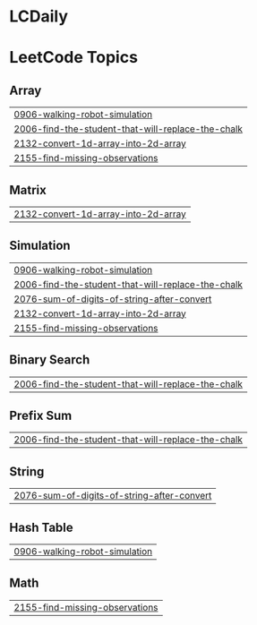 # LCDaily
<!---LeetCode Topics Start-->
# LeetCode Topics
## Array
|  |
| ------- |
| [0906-walking-robot-simulation](https://github.com/nishkarshpal/LCDaily/tree/master/0906-walking-robot-simulation) |
| [2006-find-the-student-that-will-replace-the-chalk](https://github.com/nishkarshpal/LCDaily/tree/master/2006-find-the-student-that-will-replace-the-chalk) |
| [2132-convert-1d-array-into-2d-array](https://github.com/nishkarshpal/LCDaily/tree/master/2132-convert-1d-array-into-2d-array) |
| [2155-find-missing-observations](https://github.com/nishkarshpal/LCDaily/tree/master/2155-find-missing-observations) |
## Matrix
|  |
| ------- |
| [2132-convert-1d-array-into-2d-array](https://github.com/nishkarshpal/LCDaily/tree/master/2132-convert-1d-array-into-2d-array) |
## Simulation
|  |
| ------- |
| [0906-walking-robot-simulation](https://github.com/nishkarshpal/LCDaily/tree/master/0906-walking-robot-simulation) |
| [2006-find-the-student-that-will-replace-the-chalk](https://github.com/nishkarshpal/LCDaily/tree/master/2006-find-the-student-that-will-replace-the-chalk) |
| [2076-sum-of-digits-of-string-after-convert](https://github.com/nishkarshpal/LCDaily/tree/master/2076-sum-of-digits-of-string-after-convert) |
| [2132-convert-1d-array-into-2d-array](https://github.com/nishkarshpal/LCDaily/tree/master/2132-convert-1d-array-into-2d-array) |
| [2155-find-missing-observations](https://github.com/nishkarshpal/LCDaily/tree/master/2155-find-missing-observations) |
## Binary Search
|  |
| ------- |
| [2006-find-the-student-that-will-replace-the-chalk](https://github.com/nishkarshpal/LCDaily/tree/master/2006-find-the-student-that-will-replace-the-chalk) |
## Prefix Sum
|  |
| ------- |
| [2006-find-the-student-that-will-replace-the-chalk](https://github.com/nishkarshpal/LCDaily/tree/master/2006-find-the-student-that-will-replace-the-chalk) |
## String
|  |
| ------- |
| [2076-sum-of-digits-of-string-after-convert](https://github.com/nishkarshpal/LCDaily/tree/master/2076-sum-of-digits-of-string-after-convert) |
## Hash Table
|  |
| ------- |
| [0906-walking-robot-simulation](https://github.com/nishkarshpal/LCDaily/tree/master/0906-walking-robot-simulation) |
## Math
|  |
| ------- |
| [2155-find-missing-observations](https://github.com/nishkarshpal/LCDaily/tree/master/2155-find-missing-observations) |
<!---LeetCode Topics End-->